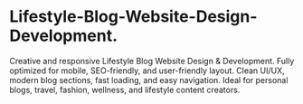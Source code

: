 # Lifestyle-Blog-Website-Design-Development.
Creative and responsive Lifestyle Blog Website Design &amp; Development. Fully optimized for mobile, SEO-friendly, and user-friendly layout. Clean UI/UX, modern blog sections, fast loading, and easy navigation. Ideal for personal blogs, travel, fashion, wellness, and lifestyle content creators.
